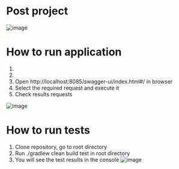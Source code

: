 # Post project
![image](https://github.com/shmelidzee/post-project/assets/100793483/dadf4002-5f3d-44f4-913c-4565dceebeda)


# How to run application
1.
2.
3. Open http://localhost:8085/swagger-ui/index.html#/ in browser
4. Select the required request and execute it
5. Check results requests
   
![image](https://github.com/shmelidzee/post-project/assets/100793483/b3ae7a62-51c9-43de-9496-9f0d2f4323af)


# How to run tests
1. Clone repository, go to root directory
2. Run ./gradlew clean build test in root directory
3. You will see the test results in the console
![image](https://github.com/shmelidzee/post-project/assets/100793483/84b8a32a-0a4b-4dfb-81fe-c9593874eb8c)
